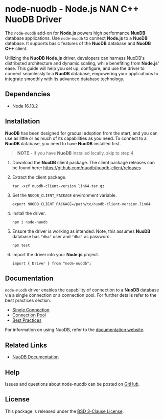 # **node-nuodb** - Node.js NAN C++ NuoDB Driver

The `node-nuodb` add-on for **Node.js** powers high performance **NuoDB** database applications. Use `node-nuodb` to connect **Node.js** to a **NuoDB** database. It supports basic features of the **NuoDB** database and **NuoDB C++** client.

 Utilizing the **NuoDB** **Node.js** driver, developers can harness NuoDB's distributed architecture and dynamic scaling, while benefiting from **Node.js**' ease. This guide will help you set up, configure, and use the driver to connect seamlessly to a **NuoDB** database, empowering your applications to integrate smoothly with its advanced database technology.


## Dependencies

- Node 16.13.2


## Installation

**NuoDB** has been designed for gradual adoption from the start, and you can use as little or as much of its capabilities as you need. To connect to a **NuoDB** database, you need to have **NuoDB** installed first. 

> **NOTE** -
> If you have **NuoDB** installed locally, skip to step 4.

1. Download the **NuoDB** client package.
   The client package releases can be found here: https://github.com/nuodb/nuodb-client/releases

2. Extract the client package.

   `tar -xzf nuodb-client-version.lin64.tar.gz`

3. Set the `NUODB_CLIENT_PACKAGE` environment variable.
   
   `export NUODB_CLIENT_PACKAGE=/path/to/nuodb-client-version.lin64`

4. Install the driver.
   
   `npm i node-nuodb`   <!--update package name based on final publishing. Possibly will be published with organization prefix, such as @nuodb/node-nuodb-->

5. Ensure the driver is working as intended. Note, this assumes **NuoDB** database has `"dba"` user and `"dba"` as password.
   
   `npm test`

6. Import the driver into your **Node.js** project.
   
   `import { Driver } from "node-nuodb";`

## Documentation

<!-- Check out the Getting Started page for a quick overview. -->
`node-nuodb` driver enables the capability of connection to a **NuoDB** database via a single connection or a connection pool. For further details refer to the best practices section.

- [Single Connection](SINGLE_CONNECTION.md)
- [Connection Pool](CONNECTION_POOL.md)
- [Best Practices](BEST_PRACTICES.md)

For information on using NuoDB, refer to the [documentation website][1].

## Related Links

- [NuoDB Documentation][1]
<!-- - [NuoDB Multiplexer][5] -->

## Help

Issues and questions about node-nuodb can be posted on [GitHub][2].

## License

This package is released under the [BSD 3-Clause License][3].

[1]: https://doc.nuodb.com/nuodb/latest/introduction-to-nuodb/
[2]: https://github.com/nuodb/node-nuodb/issues
<!-- [5]: https://github.com/nuodb/node-multiplexer -->
[3]: https://opensource.org/licenses/BSD-3-Clause
